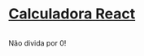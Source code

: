 <a href="https://distracted-davinci-bccc42.netlify.app/"><h1>Calculadora React </h1></a>
<img src="https://img.shields.io/npm/l/create-react-app" alt="">
<p>Não divida por 0!</p>
